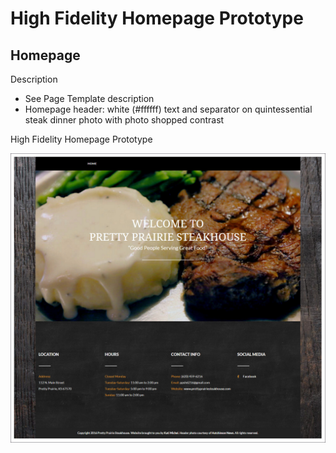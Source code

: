 # High Fidelity Homepage Prototype

## Homepage

Description
* See Page Template description
* Homepage header: white (#ffffff) text and separator on quintessential steak dinner photo with photo shopped contrast

High Fidelity Homepage Prototype

![](images/high-fidelity-prototype.jpg)


